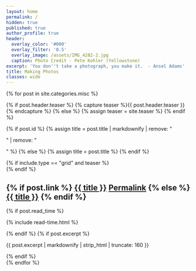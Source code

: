 ```yaml
---
layout: home
permalink: /
hidden: true
published: true
author_profile: true
header:
  overlay_color: '#000'
  overlay_filter: '0.5'
  overlay_image: /assets/IMG_4282-2.jpg
  caption: Photo Credit - Pete Kohler (Yellowstone)
excerpt: 'You don''t take a photograph, you make it.  - Ansel Adams'
title: Making Photos
classes: wide
---
```



{% for post in site.categories.misc %}

  {% if post.header.teaser %}
    {% capture teaser %}{{ post.header.teaser }}{% endcapture %}
  {% else %}
    {% assign teaser = site.teaser %}
  {% endif %}

  {% if post.id %}
    {% assign title = post.title | markdownify | remove: "<p>" | remove: "</p>" %}
  {% else %}
    {% assign title = post.title %}
  {% endif %}

  <div class="{{ include.type | default: "list" }}__item">
    <article class="archive__item" itemscope itemtype="http://schema.org/CreativeWork">
      {% if include.type == "grid" and teaser %}
        <div class="archive__item-teaser">
          <img src=
            {% if teaser contains "://" %}
              "{{ teaser }}"
            {% else %}
              "{{ teaser | relative_url }}"
            {% endif %}
            alt="">
        </div>
      {% endif %}
      <h2 class="archive__item-title" itemprop="headline">
        {% if post.link %}
          <a href="{{ post.link }}">{{ title }}</a> <a href="{{ post.url | relative_url }}" rel="permalink"><i class="fas fa-link" aria-hidden="true" title="permalink"></i><span class="sr-only">Permalink</span></a>
        {% else %}
          <a href="{{ post.url | relative_url }}" rel="permalink">{{ title }}</a>
        {% endif %}
      </h2>
      {% if post.read_time %}
        <p class="page__meta"><i class="far fa-clock" aria-hidden="true"></i> {% include read-time.html %}</p>
      {% endif %}
      {% if post.excerpt %}<p class="archive__item-excerpt" itemprop="description">{{ post.excerpt | markdownify | strip_html | truncate: 160 }}</p>{% endif %}
    </article>
  </div>
{% endfor %}
